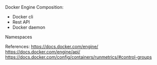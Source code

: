 Docker Engine Composition:
- Docker cli
- Rest API
- Docker daemon

Namespaces


References:
https://docs.docker.com/engine/
https://docs.docker.com/engine/api/
https://docs.docker.com/config/containers/runmetrics/#control-groups
